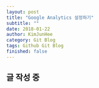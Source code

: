 ```yaml
---
layout: post
title: "Google Analytics 설정하기"
subtitle: ""
date: 2018-01-22
author: KimJunHee
category: Git Blog
tags: Github Git Blog
finished: false
---
```


## 글 작성 중
